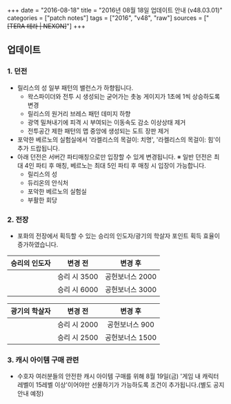 +++
date = "2016-08-18"
title = "2016년 08월 18일 업데이트 안내 (v48.03.01)"
categories = ["patch notes"]
tags = ["2016", "v48", "raw"]
sources = ["~~[TERA 테라 | NEXON]~~"]
+++

## 업데이트

### **1.** 던전
- 릴리스의 성 일부 패턴의 밸런스가 하향됩니다.
  - 왁스파이더와 전투 시 생성되는 굳어가는 촛농 게이지가 1초에 1씩 상승하도록 변경 
  - 릴리스의 원거리 브레스 패턴 데미지 하향
  - 광역 밀쳐내기에 피격 시 부여되는 이동속도 감소 이상상태 제거 
  - 전투공간 제한 패턴의 맵 중앙에 생성되는 도트 장판 제거 
- 포악한 베르노의 실험실에서 '라켈리스의 목걸이: 치명', '라켈리스의 목걸이: 힘'이 추가 드랍됩니다.
- 아래 던전은 서버간 파티매칭으로만 입장할 수 있게 변경됩니다.
※ 일반 던전은 최대 4인 파티 후 매칭, 베르노는 최대 5인 파티 후 매칭 시 입장이 가능합니다.
  - 릴리스의 성
  - 듀리온의 안식처
  - 포악한 베르노의 실험실
  - 부활한 회당

### **2.** 전장
- 포화의 전장에서 획득할 수 있는 승리의 인도자/광기의 학살자 포인트 획득 효율이 증가하였습니다.

| 승리의 인도자 | 변경 전 | 변경 후 |
| :-: | :-: | :-: |
|| 승리 시 3500 | 공헌보너스 2000 |
|| 승리 시 6000 | 공헌보너스 3000 |

| 광기의 학살자 | 변경 전 | 변경 후 |
| :-: | :-: | :-: |
|| 승리 시 2000 | 공헌보너스 900 |
|| 승리 시 2500 | 공헌보너스 1500 |

### **3.** 캐시 아이템 구매 관련
- 수호자 여러분들의 안전한 캐시 아이템 구매를 위해 8월 19일(금) '게임 내 캐릭터 레벨이 15레벨 이상'이어야만 선물하기가 가능하도록 조건이 추가됩니다.(별도 공지 안내 예정) 
